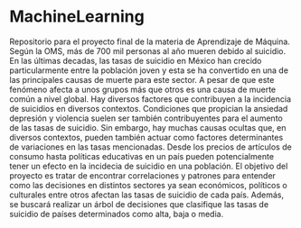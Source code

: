 # MachineLearning
Repositorio para el proyecto final de la materia de Aprendizaje de Máquina. 
Según la OMS, más de 700 mil personas al año mueren debido al suicidio. En las últimas decadas, las tasas de suicidio en México han crecido particularmente entre la población joven y esta se ha convertido en una de las principales causas de muerte para este sector. A pesar de que este fenómeno afecta a unos grupos más que otros es una causa de muerte común a nivel global. Hay diversos factores que contribuyen a la incidencia de suicidios en diversos contextos. Condiciones que propician la ansiedad depresión y violencia suelen ser también contribuyentes para el aumento de las tasas de suicidio. Sin embargo, hay muchas causas ocultas que, en diversos contextos, pueden también actuar como factores determinantes de variaciones en las tasas mencionadas. Desde los precios de artículos de consumo hasta políticas educativas en un país pueden potencialmente tener un efecto en la incidecia de suicidio en una población. El objetivo del proyecto es tratar de encontrar correlaciones y patrones  para entender como las decisiones en distintos sectores ya sean económicos, políticos o culturales entre otros afectan las tasas de suicidio de cada país. Además, se buscará realizar un árbol de decisiones que clasifique las tasas de suicidio de países determinados como alta, baja o media. 
